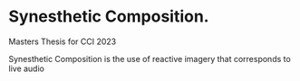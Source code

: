 # Synesthetic Composition.
Masters Thesis for CCI 2023

Synesthetic Composition is the use of reactive imagery that corresponds to live audio
